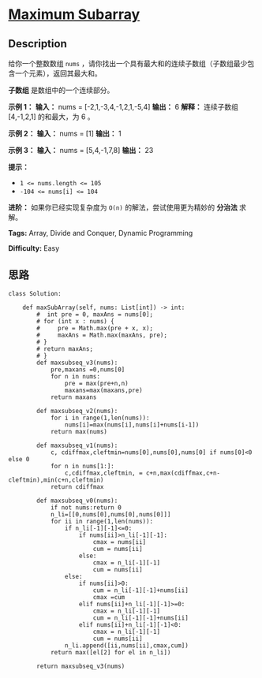 # [Maximum Subarray][title]

## Description

给你一个整数数组 `nums` ，请你找出一个具有最大和的连续子数组（子数组最少包含一个元素），返回其最大和。

**子数组** 是数组中的一个连续部分。



**示例 1：**
            **输入：** nums = [-2,1,-3,4,-1,2,1,-5,4]    **输出：** 6    **解释：** 连续子数组 [4,-1,2,1] 的和最大，为 6 。    

**示例 2：**
            **输入：** nums = [1]    **输出：** 1    

**示例 3：**
            **输入：** nums = [5,4,-1,7,8]    **输出：** 23    



**提示：**

  * `1 <= nums.length <= 105`
  * `-104 <= nums[i] <= 104`



**进阶：** 如果你已经实现复杂度为 `O(n)` 的解法，尝试使用更为精妙的 **分治法** 求解。


**Tags:** Array, Divide and Conquer, Dynamic Programming

**Difficulty:** Easy

## 思路

``` python3
class Solution:
    
    def maxSubArray(self, nums: List[int]) -> int:
        #  int pre = 0, maxAns = nums[0];
        # for (int x : nums) {
        #     pre = Math.max(pre + x, x);
        #     maxAns = Math.max(maxAns, pre);
        # }
        # return maxAns;
        # }
        def maxsubseq_v3(nums):
            pre,maxans =0,nums[0]
            for n in nums:
                pre = max(pre+n,n)
                maxans=max(maxans,pre)
            return maxans

        def maxsubseq_v2(nums):
            for i in range(1,len(nums)):
                nums[i]=max(nums[i],nums[i]+nums[i-1])
            return max(nums)

        def maxsubseq_v1(nums):
            c, cdiffmax,cleftmin=nums[0],nums[0],nums[0] if nums[0]<0 else 0
            for n in nums[1:]:
                c,cdiffmax,cleftmin, = c+n,max(cdiffmax,c+n-cleftmin),min(c+n,cleftmin)
            return cdiffmax    

        def maxsubseq_v0(nums):
            if not nums:return 0
            n_li=[[0,nums[0],nums[0],nums[0]]]
            for ii in range(1,len(nums)):
                if n_li[-1][-1]<=0:
                    if nums[ii]>n_li[-1][-1]:
                        cmax = nums[ii]
                        cum = nums[ii] 
                    else:
                        cmax = n_li[-1][-1]
                        cum = nums[ii]
                else:
                    if nums[ii]>0:
                        cum = n_li[-1][-1]+nums[ii]
                        cmax =cum
                    elif nums[ii]+n_li[-1][-1]>=0:
                        cmax = n_li[-1][-1]
                        cum = n_li[-1][-1]+nums[ii]
                    elif nums[ii]+n_li[-1][-1]<0:
                        cmax = n_li[-1][-1]
                        cum = nums[ii]                   
                n_li.append([ii,nums[ii],cmax,cum])
            return max([el[2] for el in n_li])

        return maxsubseq_v3(nums)
```

[title]: https://leetcode-cn.com/problems/maximum-subarray

